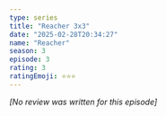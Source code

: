 ```yaml
---
type: series
title: "Reacher 3x3"
date: "2025-02-28T20:34:27"
name: "Reacher"
season: 3
episode: 3
rating: 3
ratingEmoji: ⭐️⭐️⭐️
---
```


*[No review was written for this episode]*
